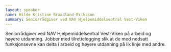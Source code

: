 ```yaml
---
layout: speaker
name: Hilde Kristine Braadland-Eriksson
summary: Seniorrådgiver ved NAV Hjelpemiddelsentral Vest-Viken
---
```

Seniorrådgiver ved NAV Hjelpemiddelsentral Vest-Viken på arbeid og høyere utdanning. Jobber med tilrettelegging slik at de med nedsatt funksjonsevne kan delta i arbeid og høyere utdanning på lik linje med andre.
